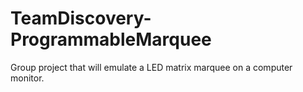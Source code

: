 # TeamDiscovery-ProgrammableMarquee
Group project  that will emulate a LED matrix marquee on a computer monitor.
